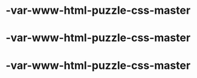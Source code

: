 # -var-www-html-puzzle-css-master
# -var-www-html-puzzle-css-master
# -var-www-html-puzzle-css-master

